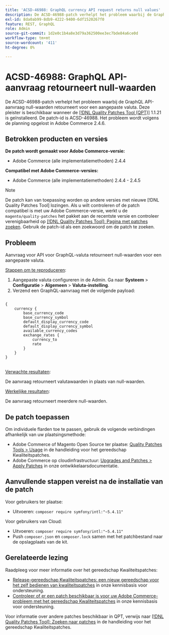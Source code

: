 ```yaml
---
title: 'ACSD-46988: GraphQL currency API request returns null values'
description: De ACSD-46988-patch verhelpt het probleem waarbij de GraphQL API-aanvraag null-waarden retourneert voor een aangepaste valuta. Deze patch is beschikbaar wanneer [Quality Patches Tool (QPT)] (/help/announcements/adobe-commerce-announcements/magento-quality-patches-released-new-tool-to-self-serve-quality-patches.md) 1.1.21 is geïnstalleerd. De patch-id is ACSD-46988. Het probleem wordt volgens de planning opgelost in Adobe Commerce 2.4.6.
exl-id: 8da0ab99-8db9-4222-9400-6df1520267f0
feature: REST, GraphQL
role: Admin
source-git-commit: 1d2e0c1b4a8e3d79a362500ee3ec7bde84a6ce0d
workflow-type: tm+mt
source-wordcount: '411'
ht-degree: 0%

---
```


# ACSD-46988: GraphQL API-aanvraag retourneert null-waarden

De ACSD-46988-patch verhelpt het probleem waarbij de GraphQL API-aanvraag null-waarden retourneert voor een aangepaste valuta. Deze pleister is beschikbaar wanneer de [[!DNL Quality Patches Tool (QPT)]](/help/announcements/adobe-commerce-announcements/magento-quality-patches-released-new-tool-to-self-serve-quality-patches.md) 1.1.21 is geïnstalleerd. De patch-id is ACSD-46988. Het probleem wordt volgens de planning opgelost in Adobe Commerce 2.4.6.

## Betrokken producten en versies

**De patch wordt gemaakt voor Adobe Commerce-versie:**

* Adobe Commerce (alle implementatiemethoden) 2.4.4

**Compatibel met Adobe Commerce-versies:**

* Adobe Commerce (alle implementatiemethoden) 2.4.4 - 2.4.5

>[!NOTE]
>
>De patch kan van toepassing worden op andere versies met nieuwe [!DNL Quality Patches Tool] lozingen. Als u wilt controleren of de patch compatibel is met uw Adobe Commerce-versie, werkt u de `magento/quality-patches` het pakket aan de recentste versie en controleer verenigbaarheid op [[!DNL Quality Patches Tool]: Pagina met patches zoeken](https://experienceleague.adobe.com/tools/commerce-quality-patches/index.html). Gebruik de patch-id als een zoekwoord om de patch te zoeken.

## Probleem

Aanvraag voor API voor GraphQL-valuta retourneert null-waarden voor een aangepaste valuta.

<u>Stappen om te reproduceren</u>:

1. Aangepaste valuta configureren in de Admin. Ga naar **Systeem** > **Configuratie** > **Algemeen** > **Valuta-instelling**.
1. Verzend een GraphQL-aanvraag met de volgende payload:

<pre>
<code class="language-graphql">
{
    currency {
        base_currency_code
        base_currency_symbol
        default_display_currency_code
        default_display_currency_symbol
        available_currency_codes
        exchange_rates {
            currency_to
            rate
        }
    }
}
</code>
</pre>

<u>Verwachte resultaten</u>:

De aanvraag retourneert valutawaarden in plaats van null-waarden.

<u>Werkelijke resultaten</u>:

De aanvraag retourneert meerdere null-waarden.

## De patch toepassen

Om individuele flarden toe te passen, gebruik de volgende verbindingen afhankelijk van uw plaatsingsmethode:

* Adobe Commerce of Magento Open Source ter plaatse: [Quality Patches Tools > Usage](https://experienceleague.adobe.com/docs/commerce-operations/tools/quality-patches-tool/usage.html) in de handleiding voor het gereedschap Kwaliteitspatches.
* Adobe Commerce op cloudinfrastructuur: [Upgrades and Patches > Apply Patches](https://devdocs.magento.com/cloud/project/project-patch.html) in onze ontwikkelaarsdocumentatie.

## Aanvullende stappen vereist na de installatie van de patch

Voor gebruikers ter plaatse:

* Uitvoeren: `composer require symfony/intl:"~5.4.11"`

Voor gebruikers van Cloud:

* Uitvoeren: `composer require symfony/intl:"~5.4.11"`
* Push `composer.json` en `composer.lock` samen met het patchbestand naar de opslagplaats van de kit.

## Gerelateerde lezing

Raadpleeg voor meer informatie over het gereedschap Kwaliteitspatches:

* [Release-gereedschap Kwaliteitspatches: een nieuw gereedschap voor het zelf bedienen van kwaliteitspatches](/help/announcements/adobe-commerce-announcements/magento-quality-patches-released-new-tool-to-self-serve-quality-patches.md) in onze kennisbasis voor ondersteuning.
* [Controleer of er een patch beschikbaar is voor uw Adobe Commerce-probleem met het gereedschap Kwaliteitspatches](/help/support-tools/patches-available-in-qpt-tool/check-patch-for-magento-issue-with-magento-quality-patches.md) in onze kennisbasis voor ondersteuning.

Voor informatie over andere patches beschikbaar in QPT, verwijs naar [[!DNL Quality Patches Tool]: Zoeken naar patches](https://experienceleague.adobe.com/tools/commerce-quality-patches/index.html) in de handleiding voor het gereedschap Kwaliteitspatches.
